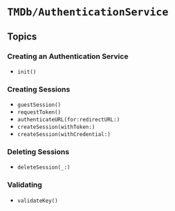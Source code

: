 # ``TMDb/AuthenticationService``

## Topics

### Creating an Authentication Service

- ``init()``

### Creating Sessions

- ``guestSession()``
- ``requestToken()``
- ``authenticateURL(for:redirectURL:)``
- ``createSession(withToken:)``
- ``createSession(withCredential:)``

### Deleting Sessions

- ``deleteSession(_:)``

### Validating

- ``validateKey()``
